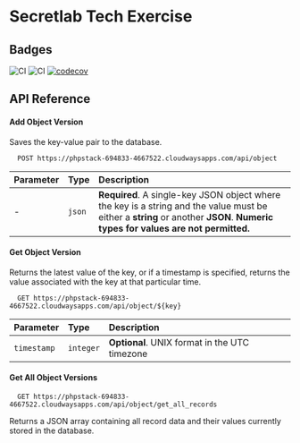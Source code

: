 
# Secretlab Tech Exercise

## Badges

![CI](https://github.com/eamoto/secretlab-exercise-uy4cgn1i42y1gc0cjrqy/actions/workflows/staging-deployment.yml/badge.svg) ![CI](https://github.com/eamoto/secretlab-exercise-uy4cgn1i42y1gc0cjrqy/actions/workflows/production-deployment.yml/badge.svg) [![codecov](https://codecov.io/gh/eamoto/secretlab-exercise-uy4cgn1i42y1gc0cjrqy/master/main/graph/badge.svg)](https://codecov.io/gh/eamoto/secretlab-exercise-uy4cgn1i42y1gc0cjrqy)

## API Reference

#### Add Object Version

Saves the key-value pair to the database.

```http
  POST https://phpstack-694833-4667522.cloudwaysapps.com/api/object
```

| Parameter | Type     | Description                 |
| :-------- | :------- | :-------------------------  |
| -         | `json`   | **Required**. A single-key JSON object where the key is a string and the value must be either a **string** or another **JSON**.  **Numeric types for values are not permitted.** |

#### Get Object Version

Returns the latest value of the key, or if a timestamp is specified, returns the value associated with the key at that particular time.

```http
  GET https://phpstack-694833-4667522.cloudwaysapps.com/api/object/${key}
```

| Parameter     | Type      | Description                                   |
| :--------     | :-------  | :--------------------------------             |
| `timestamp`   | `integer` | **Optional**. UNIX format in the UTC timezone |

#### Get All Object Versions

```http
  GET https://phpstack-694833-4667522.cloudwaysapps.com/api/object/get_all_records
```

Returns a JSON array containing all record data and their values currently stored in the database.